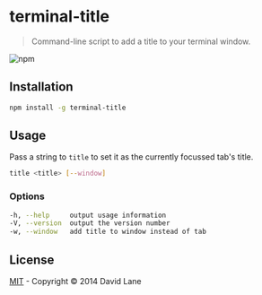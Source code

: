 # terminal-title
> Command-line script to add a title to your terminal window.

![npm](http://img.shields.io/npm/v/terminal-title.svg)

## Installation
```sh
npm install -g terminal-title
```

## Usage
Pass a string to `title` to set it as the currently focussed tab's title.
```sh
title <title> [--window]
```

### Options
```sh
-h, --help     output usage information
-V, --version  output the version number
-w, --window   add title to window instead of tab
```

## License
[MIT](LICENSE) - Copyright &copy; 2014 David Lane
